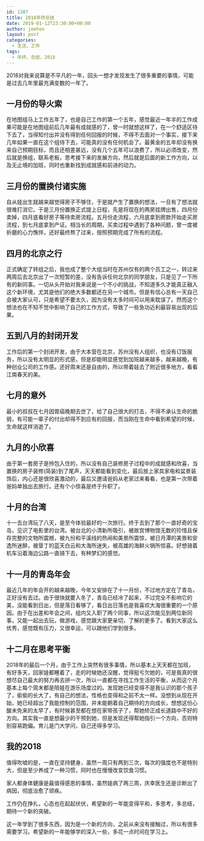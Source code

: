 ```yaml
---
id: 1387
title: 2018年终总结
date: 2019-01-12T23:30:00+00:00
author: jeehon
layout: post
categories:
  - 生活，工作
tags:
  - 年终，总结，2018
---
```

2018对我来说算是不平凡的一年，回头一想才发现发生了很多重要的事情，可能是过去几年里最充满变数的一年了。

<h2>一月份的导火索</h2>
在地图组马上工作五年了，也是自己工作的第一个五年，感觉最近一年半的工作成果可能是在地图组前后几年最有成就感的了，曾一时就想这样了，在一个舒适区待下去了，当得知付出并没有得到任何回报的时候，不得不去面对一个事实，接下来几年如果一直在这个组待下去，可能真的没有任何机会了。最黄金的五年却没有换来自己预期目标，而且还相差甚远，没有几个五年可以浪费了，所以必须改变，然后就是换组，联系老板，思考接下来的发展方向，然后就是后面的新工作方向，以及无止境的加班，同时也重新找到成就感和前进的动力。
<h2>三月份的置换付诸实施</h2>
自从娃出生就越来越觉得房子不够住，于是就产生了置换的想法，一旦有了想法就很难打消它。于是三月份置换正式提上日程，先是将现在的两房挂牌出售，四月份卖掉，四月底看好房子等待卖房流程。五月份走流程，六月底拿到房款开始走买房流程，到七月底拿到产证。相当长的周期，买卖过程中遇到了各种问题，曾一度被折磨的心力憔悴，还好最终熬了过来，按照预期完成了所有的流程。
<h2>四月的北京之行</h2>
正式确定了转组之后，我也成了整个大组当时在苏州仅有的两个员工之一，转过来两周后去北京出了一次短暂的差，没有告诉任何北京的同学朋友，只是见了一下所有的新同事。一切从头开始对我来说是一个不小的挑战，不知道多久才能真正融入这个新环境，尤其是他们的绝大多数都还在另一个城市。但是有信心总有一天自己会被大家认可，只是希望不要太久，因为没有太多时间可以用来耽误了。然而这个想法也在不知不觉中影响了自己的工作方式，导致了一些急功近利最容易出现的后果。
<h2>五到八月的封闭开发</h2>
工作后的第一个封闭开发，由于大本营在北京，苏州没有人组织，也没有订饭服务，所以没有太明显的形式感，但是却能明显感觉到加班越来越多，越来越晚，有种创业公司的工作感。还好周末还是自由的，所以带着娃去了附近很多地方，看看江南春天的美。
<h2>七月的意外</h2>
最小的叔叔在七月因胃癌晚期去世了，给了自己很大的打击，不得不承认生命的脆弱，有可能一辈子的付出却得不到应有的回报，而当刚在生命中看到希望的时候，生命就这样消逝了。
<h2>九月的小欣喜</h2>
由于第一套房子是拎包入住的，所以没有自己装修房子过程中的成就感和欣喜，当置换的房子装修(简装)到了尾声，天天都能看到变化，最后放上家具家电和盆景装饰后，内心还是很欣喜激动的，最后又邀请爸妈从老家过来看看，也是第一次带着爸妈单独出去旅行。还有个小惊喜是终于升职了。
<h2>十月的台湾</h2>
十一去台湾玩了八天，是至今体验最好的一次旅行。终于去到了那个一直好奇的宝岛，见识了电影里的台湾。被台北的小清新所吸引，被故宫博物馆无数的珍惜且保存完整的文物所震撼，被九份和平溪线的热闹和美景所震惊，被日月潭的美景和安逸所迷醉，被垦丁的蓝天白云和大海所迷失，被高雄的海鲜火锅所惊喜。好想骑着机车沿着海边公路一直骑下去，有种梦幻的感觉。
<h2>十一月的青岛年会</h2>
最近几年的年会开的越来越晚，今年又安排在了十一月份，不过地方定在了青岛，正好没有去过。由于很快就要入冬了，青岛已经冷了起来，不过完全不影响它的美，没能看到日出，但是落日看够了，看日出日落也是我喜欢大海很重要的一个原因。由于在出差和年会之间，组内又入职了两个同事，所以这次能见到两位新同事，又能一起出去玩，做游戏，感觉跟大家更亲切，了解的更多了。看到大家这么优秀，感觉既有压力，又很幸运，可以跟他们学到很多。
<h2>十二月在思考平衡</h2>
2018年的最后一个月，由于工作上突然有很多事情，所以基本上天天都在加班，有好多天，回家娃都睡着了，走的时候她还没醒，觉得挺亏欠她的，可是我真的很想尽自己最大的努力再去拼一次，所以一直都在寻找工作生活的平衡，从而这个月基本上每个周末都是陪娃在游乐场度过的。发现她已经变得不是我认识的那个孩子了，偷偷的长大了，有自己的想法，性格也变得和之前不太一样。没想到从现在开始，她已经超出了我能控制的范围，并未能朝着自己期待的方向成长，想想这份心酸未免来的太早了，有时候甚至都在想在家带孩子了，帮她矫正成长道路中不好的方向。其实我一直是想最少的干预到她，但是发现还得帮她指引一个方向，否则特别容易跑偏。育儿是门大学问，自己还得多学习。
<h2>我的2018</h2>
值得吹嘘的是，一直在坚持健身，虽然一周只有两到三次，每次的强度也不是特别大，但是至少养成了一种习惯，同时也在慢慢改变饮食习惯。

家人都身体健康是最值得感恩的事情，虽然娃病了两三周，庆幸医生还是诊断出了病因，彻底治愈了顽疾。

工作仍在挣扎，心态也在起起伏伏，希望新的一年能变得平和，多思考，多总结，期待一个新的突破。

这一年学到了很多东西，因为是一个新的方向，之前从来没有接触过，所以有很多需要学习。希望新的一年能够学的深入一些，多花一点时间在学习上。
